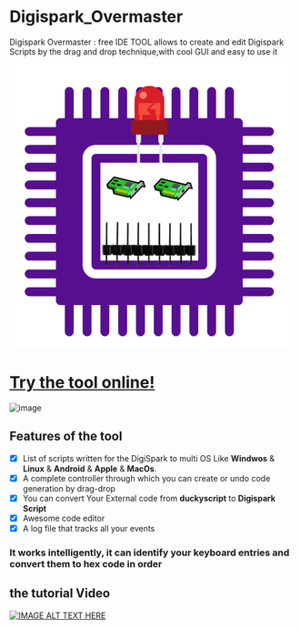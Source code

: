 # Digispark_Overmaster
Digispark Overmaster : free IDE TOOL allows to create and edit Digispark Scripts by the drag and drop technique,with cool GUI and easy to use it

![ScreenShot](./dist/favicons/logo.png)



# [Try the tool online!](https://borma425.github.io/Digispark_Overmaster/)

![image](https://user-images.githubusercontent.com/42983220/194574453-4120afdd-a7ed-49e2-a5a2-9097394c5d9e.png)



## Features of the tool

- [x] List of scripts written for the DigiSpark to multi OS Like **Windwos** & **Linux** & **Android** & **Apple** & **MacOs**.
- [x] A complete controller through which you can create or undo code generation by drag-drop
- [x] You can convert Your External code from **duckyscript** to **Digispark Script**
- [x] Awesome code editor
- [x] A log file that tracks all your events

###  It works intelligently, it can identify your keyboard entries and convert them to hex code in order


## the tutorial Video


[![IMAGE ALT TEXT HERE](https://user-images.githubusercontent.com/42983220/194581309-db5b0db8-58c3-4dcd-bf90-42b3cbddd26c.png)](https://www.youtube.com/watch?v=YOUTUBE_VIDEO_ID_HERE)
